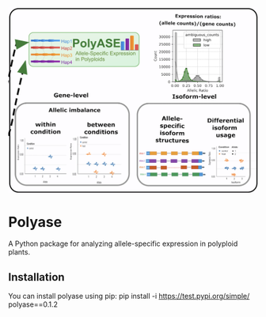 
![potatoesaregreat](polyase_diagramm.png)
# Polyase

A Python package for analyzing allele-specific expression in polyploid plants.

## Installation

You can install polyase using pip:
pip install -i https://test.pypi.org/simple/ polyase==0.1.2

